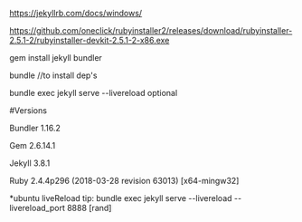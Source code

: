 https://jekyllrb.com/docs/windows/

https://github.com/oneclick/rubyinstaller2/releases/download/rubyinstaller-2.5.1-2/rubyinstaller-devkit-2.5.1-2-x86.exe

gem install jekyll bundler

bundle //to install dep's

bundle exec jekyll serve --livereload optional


#Versions

Bundler 1.16.2

Gem 2.6.14.1

Jekyll 3.8.1

Ruby 2.4.4p296 (2018-03-28 revision 63013) [x64-mingw32]

*ubuntu liveReload tip: bundle exec jekyll serve --livereload --livereload_port 8888 [rand]